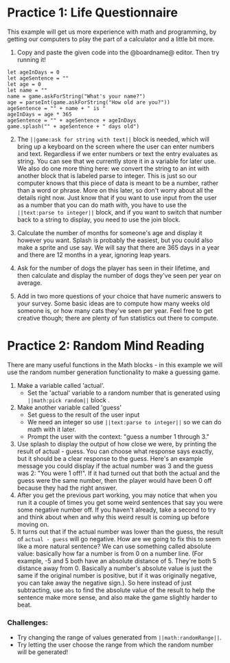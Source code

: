 # Practice 1: Life Questionnaire

This example will get us more experience with math and programming, by getting our computers to play the part of a calculator and a little bit more.

1. Copy and paste the given code into the @boardname@ editor. Then try running it!

```blocks
let ageInDays = 0
let ageSentence = ""
let age = 0
let name = ""
name = game.askForString("What's your name?")
age = parseInt(game.askForString("How old are you?"))
ageSentence = "" + name + " is "
ageInDays = age * 365
ageSentence = "" + ageSentence + ageInDays
game.splash("" + ageSentence + " days old")
```

2. The ``||game:ask for string with text||`` block is needed, which will bring up a keyboard on the screen where the user can enter numbers and text. Regardless if we enter numbers or text the entry evaluates as string. You can see that we currently store it in a variable for later use. We also do one more thing here: we convert the string to an int with another block that is labeled parse to integer. This is just so our computer knows that this piece of data is meant to be a number, rather than a word or phrase. More on this later, so don't worry about all the details right now. Just know that if you want to use input from the user as a number that you can do math with, you have to use the ``||text:parse to integer||`` block, and if you want to switch that number back to a string to display, you need to use the join block.

3. Calculate the number of months for someone's age and display it however you want. Splash is probably the easiest, but you could also make a sprite and use say. We will say that there are 365 days in a year and there are 12 months in a year, ignoring leap years.

4. Ask for the number of dogs the player has seen in their lifetime, and then calculate and display the number of dogs they've seen per year on average.

5. Add in two more questions of your choice that have numeric answers to your survey. Some basic ideas are to compute how many weeks old someone is, or how many cats they've seen per year. Feel free to get creative though; there are plenty of fun statistics out there to compute.

# Practice 2: Random Mind Reading

There are many useful functions in the Math blocks - in this example we will use the random number generation functionality to make a guessing game.

1. Make a variable called 'actual'.
    * Set the 'actual' variable to a random number that is generated using ``||math:pick random||`` block .
2. Make another variable called 'guess'
    * Set guess to the result of the user input
    * We need an integer so use ``||text:parse to integer||`` so we can do math with it later. 
    * Prompt the user with the context: "guess a number 1 through 3." 
3. Use splash to display the output of how close we were, by printing the result of actual - guess. You can choose what response says exactly, but it should be a clear response to the guess. Here's an example message you could display if the actual number was 3 and the guess was 2: "You were 1 off!". If it had turned out that both the actual and the guess were the same number, then the player would have been 0 off because they had the right answer.
4. After you get the previous part working, you may notice that when you run it a couple of times you get some weird sentences that say you were some negative number off. If you haven't already, take a second to try and think about when and why this weird result is coming up before moving on.
5. It turns out that if the actual number was lower than the guess, the result of `actual - guess` will go negative. How are we going to fix this to seem like a more natural sentence? We can use something called absolute value: basically how far a number is from 0 on a number line. (For example, -5 and 5 both have an absolute distance of 5. They're both 5 distance away from 0. Basically a number's absolute value is just the same if the original number is positive, but if it was originally negative, you can take away the negative sign.). So here instead of just subtracting, use `abs` to find the absolute value of the result to help the sentence make more sense, and also make the game slightly harder to beat.

### Challenges:
* Try changing the range of values generated from ``||math:randomRange||``.
* Try letting the user choose the range from which the random number will be generated!
